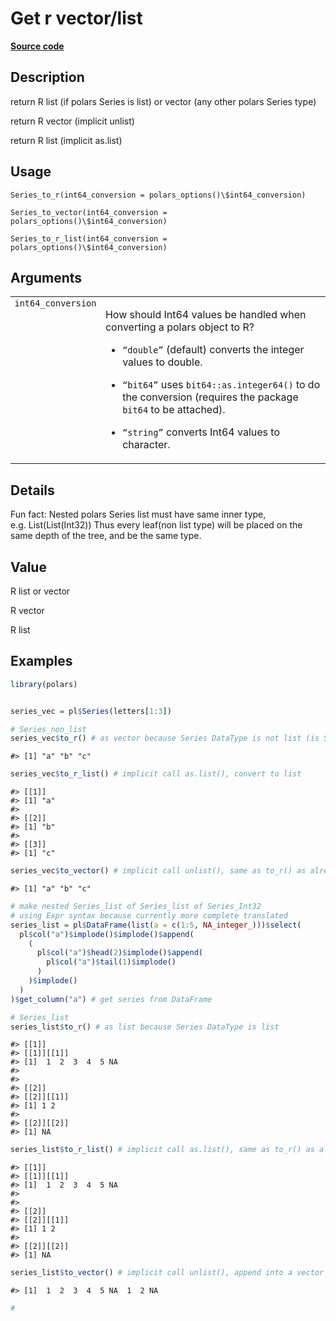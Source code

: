 

# Get r vector/list

[**Source code**](https://github.com/pola-rs/r-polars/tree/main/R/series__series.R#L325)

## Description

return R list (if polars Series is list) or vector (any other polars
Series type)

return R vector (implicit unlist)

return R list (implicit as.list)

## Usage

<pre><code class='language-R'>Series_to_r(int64_conversion = polars_options()\$int64_conversion)

Series_to_vector(int64_conversion = polars_options()\$int64_conversion)

Series_to_r_list(int64_conversion = polars_options()\$int64_conversion)
</code></pre>

## Arguments

<table>
<tr>
<td style="white-space: nowrap; font-family: monospace; vertical-align: top">
<code id="Series_to_r_:_int64_conversion">int64_conversion</code>
</td>
<td>

How should Int64 values be handled when converting a polars object to R?

<ul>
<li>

<code>“double”</code> (default) converts the integer values to double.

</li>
<li>

<code>“bit64”</code> uses <code>bit64::as.integer64()</code> to do the
conversion (requires the package <code>bit64</code> to be attached).

</li>
<li>

<code>“string”</code> converts Int64 values to character.

</li>
</ul>
</td>
</tr>
</table>

## Details

Fun fact: Nested polars Series list must have same inner type,
e.g. List(List(Int32)) Thus every leaf(non list type) will be placed on
the same depth of the tree, and be the same type.

## Value

R list or vector

R vector

R list

## Examples

``` r
library(polars)


series_vec = pl$Series(letters[1:3])

# Series_non_list
series_vec$to_r() # as vector because Series DataType is not list (is String)
```

    #> [1] "a" "b" "c"

``` r
series_vec$to_r_list() # implicit call as.list(), convert to list
```

    #> [[1]]
    #> [1] "a"
    #> 
    #> [[2]]
    #> [1] "b"
    #> 
    #> [[3]]
    #> [1] "c"

``` r
series_vec$to_vector() # implicit call unlist(), same as to_r() as already vector
```

    #> [1] "a" "b" "c"

``` r
# make nested Series_list of Series_list of Series_Int32
# using Expr syntax because currently more complete translated
series_list = pl$DataFrame(list(a = c(1:5, NA_integer_)))$select(
  pl$col("a")$implode()$implode()$append(
    (
      pl$col("a")$head(2)$implode()$append(
        pl$col("a")$tail(1)$implode()
      )
    )$implode()
  )
)$get_column("a") # get series from DataFrame

# Series_list
series_list$to_r() # as list because Series DataType is list
```

    #> [[1]]
    #> [[1]][[1]]
    #> [1]  1  2  3  4  5 NA
    #> 
    #> 
    #> [[2]]
    #> [[2]][[1]]
    #> [1] 1 2
    #> 
    #> [[2]][[2]]
    #> [1] NA

``` r
series_list$to_r_list() # implicit call as.list(), same as to_r() as already list
```

    #> [[1]]
    #> [[1]][[1]]
    #> [1]  1  2  3  4  5 NA
    #> 
    #> 
    #> [[2]]
    #> [[2]][[1]]
    #> [1] 1 2
    #> 
    #> [[2]][[2]]
    #> [1] NA

``` r
series_list$to_vector() # implicit call unlist(), append into a vector
```

    #> [1]  1  2  3  4  5 NA  1  2 NA

``` r
#
```
